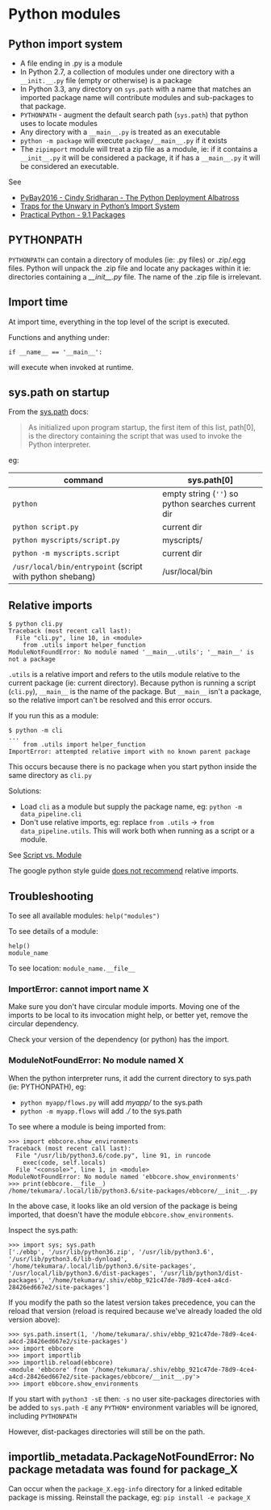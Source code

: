# Python modules

## Python import system

- A file ending in .py is a module
- In Python 2.7, a collection of modules under one directory with a `__init.__.py` file (empty or otherwise) is a package
- In Python 3.3, any directory on `sys.path` with a name that matches an imported package name will contribute modules and sub-packages to that package.
- `PYTHONPATH` - augment the default search path (`sys.path`) that python uses to locate modules
- Any directory with a `__main__.py` is treated as an executable
- `python -m package` will execute `package/__main__.py` if it exists
- The `zipimport` module will treat a zip file as a module, ie: if it contains a `__init__.py` it will be considered a package, it if has a `__main__.py` it will be considered an executable.

See

- [PyBay2016 - Cindy Sridharan - The Python Deployment Albatross](https://speakerdeck.com/pybay/2016-cindy-sridharan-the-python-deployment-albatross)
- [Traps for the Unwary in Python’s Import System](http://python-notes.curiousefficiency.org/en/latest/python_concepts/import_traps.html)
- [Practical Python - 9.1 Packages](https://github.com/dabeaz-course/practical-python/blob/main/Notes/09_Packages/01_Packages.md)

## PYTHONPATH

`PYTHONPATH` can contain a directory of modules (ie: .py files) or .zip/.egg files. Python will unpack the .zip file and locate any packages within it ie: directories containing a _\_\_init\_\_.py_ file. The name of the .zip file is irrelevant.

## Import time

At import time, everything in the top level of the script is executed.

Functions and anything under:

```
if __name__ == '__main__':
```

will execute when invoked at runtime.

## sys.path on startup

From the [sys.path](https://docs.python.org/3/library/sys.html#sys.path) docs:

> As initialized upon program startup, the first item of this list, path[0], is the directory containing the script that was used to invoke the Python interpreter.

eg:

| command                                                  | sys.path[0]                                        |
| -------------------------------------------------------- | -------------------------------------------------- |
| `python`                                                 | empty string (`''`) so python searches current dir |
| `python script.py`                                       | current dir                                        |
| `python myscripts/script.py`                             | myscripts/                                         |
| `python -m myscripts.script`                             | current dir                                        |
| `/usr/local/bin/entrypoint` (script with python shebang) | /usr/local/bin                                     |

## Relative imports

```
$ python cli.py
Traceback (most recent call last):
  File "cli.py", line 10, in <module>
    from .utils import helper_function
ModuleNotFoundError: No module named '__main__.utils'; '__main__' is not a package
```

`.utils` is a relative import and refers to the utils module relative to the current package (ie: current directory).
Because python is running a script (`cli.py`), `__main__` is the name of the package.
But `__main__` isn't a package, so the relative import can't be resolved and this error occurs.

If you run this as a module:

```
$ python -m cli
...
    from .utils import helper_function
ImportError: attempted relative import with no known parent package
```

This occurs because there is no package when you start python inside the same directory as `cli.py`

Solutions:

- Load `cli` as a module but supply the package name, eg: `python -m data_pipeline.cli`
- Don't use relative imports, eg: replace `from .utils` -> `from data_pipeline.utils`. This will work both when running as a script or a module.

See [Script vs. Module](https://stackoverflow.com/a/14132912/149412)

The google python style guide [does not recommend](http://google.github.io/styleguide/pyguide.html#224-decision) relative imports.

## Troubleshooting

To see all available modules: `help("modules")`

To see details of a module:

```
help()
module_name
```

To see location: `module_name.__file__`

### ImportError: cannot import name X

Make sure you don't have circular module imports. Moving one of the imports to be local to its invocation might help, or better yet, remove the circular dependency.

Check your version of the dependency (or python) has the import.

### ModuleNotFoundError: No module named X

When the python interpreter runs, it add the current directory to sys.path (ie: PYTHONPATH), eg:

- `python myapp/flows.py` will add _myapp/_ to the sys.path
- `python -m myapp.flows` will add _./_ to the sys.path

To see where a module is being imported from:

```
>>> import ebbcore.show_environments
Traceback (most recent call last):
  File "/usr/lib/python3.6/code.py", line 91, in runcode
    exec(code, self.locals)
  File "<console>", line 1, in <module>
ModuleNotFoundError: No module named 'ebbcore.show_environments'
>>> print(ebbcore.__file__)
/home/tekumara/.local/lib/python3.6/site-packages/ebbcore/__init__.py
```

In the above case, it looks like an old version of the package is being imported, that doesn't have the module `ebbcore.show_environments`.

Inspect the sys.path:

```
>>> import sys; sys.path
['./ebbp', '/usr/lib/python36.zip', '/usr/lib/python3.6', '/usr/lib/python3.6/lib-dynload', '/home/tekumara/.local/lib/python3.6/site-packages', '/usr/local/lib/python3.6/dist-packages', '/usr/lib/python3/dist-packages', '/home/tekumara/.shiv/ebbp_921c47de-78d9-4ce4-a4cd-28426ed667e2/site-packages']
```

If you modify the path so the latest version takes precedence, you can the reload that version (reload is required because we've already loaded the old version above):

```
>>> sys.path.insert(1, '/home/tekumara/.shiv/ebbp_921c47de-78d9-4ce4-a4cd-28426ed667e2/site-packages')
>>> import ebbcore
>>> import importlib
>>> importlib.reload(ebbcore)
<module 'ebbcore' from '/home/tekumara/.shiv/ebbp_921c47de-78d9-4ce4-a4cd-28426ed667e2/site-packages/ebbcore/__init__.py'>
>>> import ebbcore.show_environments
```

If you start with `python3 -sE` then:
`-s` no user site-packages directories with be added to `sys.path`
`-E` any `PYTHON*` environment variables will be ignored, including `PYTHONPATH`

However, dist-packages directories will still be on the path.

## importlib_metadata.PackageNotFoundError: No package metadata was found for package_X

Can occur when the `package_X.egg-info` directory for a linked editable package is missing. Reinstall the package, eg: `pip install -e package_X`
